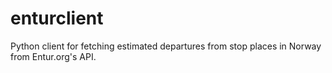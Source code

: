 # enturclient
Python client for fetching estimated departures from stop places in Norway from Entur.org's API.
